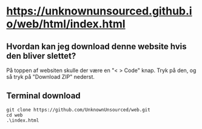 # https://unknownunsourced.github.io/web/html/index.html
## Hvordan kan jeg download denne website hvis den bliver slettet?
På toppen af websiten skulle der være en "< > Code" knap. Tryk på den, og så tryk på "Download ZIP" nederst.

## Terminal download
```pwsh
git clone https://github.com/UnknownUnsourced/web.git
cd web
.\index.html
```
